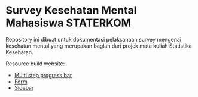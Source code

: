 # Survey Kesehatan Mental Mahasiswa STATERKOM

Repository ini dibuat untuk dokumentasi pelaksanaan survey mengenai kesehatan mental yang merupakan bagian dari projek mata kuliah Statistika Kesehatan.

Resource build website:
- [Multi step progress bar](https://www.codingnepalweb.com/multi-step-form-html-css-javascript/https://www.codingnepalweb.com/multi-step-form-html-css-javascript/)
- [Form](https://youtu.be/okbByPWS1Xc?si=vHEvJtwM2i0zS4Cg)
- [Sidebar](https://www.youtube.com/watch?v=bFvfqUMjvsA&list=PL4S1fC7JNtZtV6LBc6T_7Q1uS_WRYbXw0&index=4)
